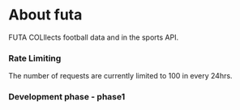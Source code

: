 # About futa

FUTA COLllects football data and in the sports API.

### Rate Limiting 
The number of requests are currently limited to 100 in every 24hrs.

### Development phase - phase1
